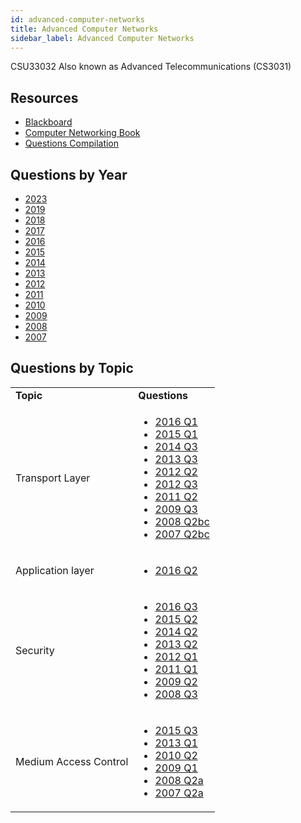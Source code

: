 ```yaml
---
id: advanced-computer-networks
title: Advanced Computer Networks
sidebar_label: Advanced Computer Networks
---
```

CSU33032
Also known as Advanced Telecommunications (CS3031)

## Resources

-   [Blackboard](https://mymodule.tcd.ie/)
-   [Computer Networking Book](https://web.archive.org/web/20160518011216/http://www.nylxs.com/docs/cmpnet.pdf)
-   [Questions Compilation](https://github.com/nating/personal-notes/blob/master/third-year/advanced-telecommunications/question-compilation.md)

## Questions by Year
-   [2023](https://www.tcd.ie/academicregistry/exams/assets/local/past-papers202223/CSU/CSU33032-2.pdf)
-   [2019](https://www.tcd.ie/academicregistry/exams/assets/local/past-papers2019/Semester%202%20Papers/CS/CS3031-1.PDF)
-   [2018](https://www.tcd.ie/academicregistry/exams/assets/local/past-papers2018/CS/CS3031-1.PDF)
-   [2017](https://www.tcd.ie/academicregistry/exams/assets/local/past-papers2017/CS/CS3031-1.PDF)
-   [2016](https://www.tcd.ie/academicregistry/exams/assets/local/past-papers2016/CS/CS3031-1.PDF)
-   [2015](https://www.tcd.ie/academicregistry/exams/assets/local/past-papers2015/CS/CS3031-1.PDF)
-   [2014](https://www.tcd.ie/academicregistry/exams/assets/local/past-papers2014/CS/CS30311.pdf)
-   [2013](https://www.tcd.ie/academicregistry/exams/assets/local/past-papers2013/CS/CS30311.pdf)
-   [2012](https://www.tcd.ie/Local/Exam_Papers/2012/XC/XCS30311.pdf)
-   [2011](https://www.tcd.ie/Local/Exam_Papers/2011/XC/XCS30311.pdf)
-   [2010](https://www.tcd.ie/Local/Exam_Papers/2010/XC/XCS30311.pdf)
-   [2009](https://www.tcd.ie/Local/Exam_Papers/2009/XC/XCS3BA331.pdf)
-   [2008](https://www.tcd.ie/Local/Exam_Papers/2008/XC/XCS3BA331.pdf)
-   [2007](https://www.tcd.ie/Local/Exam_Papers/2007/XC/XCS3BA331.pdf)

## Questions by Topic

<table className="examQuestions">
    <tbody><tr>
        <td><strong>Topic</strong></td>
        <td><strong>Questions</strong></td>
    </tr>
    <tr>
        <td>Transport Layer</td>
        <td>
            <ul className="questions">
        <li><a href="https://www.tcd.ie/academicregistry/exams/assets/local/past-papers2016/CS/CS3031-1.PDF#page=2">2016 Q1</a></li>
        <li><a href="https://www.tcd.ie/academicregistry/exams/assets/local/past-papers2015/CS/CS3031-1.PDF#page=2">2015 Q1</a></li>
        <li><a href="https://www.tcd.ie/academicregistry/exams/assets/local/past-papers2014/CS/CS30311.pdf#page=5">2014 Q3</a></li>
        <li><a href="https://www.tcd.ie/academicregistry/exams/assets/local/past-papers2013/CS/CS30311.pdf#page=4">2013 Q3</a></li>
        <li><a href="https://www.tcd.ie/Local/Exam_Papers/2012/XC/XCS30311.pdf#page=2&zoom=0,0,500">2012 Q2</a></li>
        <li><a href="https://www.tcd.ie/Local/Exam_Papers/2012/XC/XCS30311.pdf#page=3&zoom=0,0,500">2012 Q3</a></li>
        <li><a href="https://www.tcd.ie/Local/Exam_Papers/2011/XC/XCS30311.pdf#page=2&zoom=0,0,630">2011 Q2</a></li>
        <li><a href="https://www.tcd.ie/Local/Exam_Papers/2009/XC/XCS3BA331.pdf#page=3&zoom=0,0,500">2009 Q3</a></li>
        <li><a href="https://www.tcd.ie/Local/Exam_Papers/2008/XC/XCS3BA331.pdf#page=3">2008 Q2bc</a></li>
        <li><a href="https://www.tcd.ie/Local/Exam_Papers/2007/XC/XCS3BA331.pdf#page=3">2007 Q2bc</a></li>
            </ul>
        </td>
    </tr>
    <tr>
        <td>Application layer</td>
        <td>
            <ul className="questions">
        <li><a href="https://www.tcd.ie/academicregistry/exams/assets/local/past-papers2016/CS/CS3031-1.PDF#page=4">2016 Q2</a></li>
            </ul>
        </td>
    </tr>
    <tr>
        <td>Security</td>
        <td>
            <ul className="questions">
        <li><a href="https://www.tcd.ie/academicregistry/exams/assets/local/past-papers2016/CS/CS3031-1.PDF#page=6">2016 Q3</a></li>
        <li><a href="https://www.tcd.ie/academicregistry/exams/assets/local/past-papers2015/CS/CS3031-1.PDF#page=3&zoom=0,0,400">2015 Q2</a></li>
        <li><a href="https://www.tcd.ie/academicregistry/exams/assets/local/past-papers2014/CS/CS30311.pdf#page=3">2014 Q2</a></li>
        <li><a href="https://www.tcd.ie/academicregistry/exams/assets/local/past-papers2013/CS/CS30311.pdf#page=3">2013 Q2</a></li>
        <li><a href="https://www.tcd.ie/Local/Exam_Papers/2012/XC/XCS30311.pdf#page=2">2012 Q1</a></li>
        <li><a href="https://www.tcd.ie/Local/Exam_Papers/2011/XC/XCS30311.pdf#page=2">2011 Q1</a></li>
        <li><a href="https://www.tcd.ie/Local/Exam_Papers/2009/XC/XCS3BA331.pdf#page=2&zoom=0,0,800">2009 Q2</a></li>
        <li><a href="https://www.tcd.ie/Local/Exam_Papers/2008/XC/XCS3BA331.pdf#page=4&zoom=0,0,300">2008 Q3</a></li>
            </ul>
        </td>
    </tr>
    <tr>
        <td>Medium Access Control</td>
        <td>
            <ul className="questions">
        <li><a href="https://www.tcd.ie/academicregistry/exams/assets/local/past-papers2015/CS/CS3031-1.PDF#page=4&zoom=0,0,500">2015 Q3</a></li>
        <li><a href="https://www.tcd.ie/academicregistry/exams/assets/local/past-papers2013/CS/CS30311.pdf#page=2">2013 Q1</a></li>
        <li><a href="https://www.tcd.ie/Local/Exam_Papers/2011/XC/XCS30311.pdf#page=2&zoom=0,0,600">2010 Q2</a></li>
        <li><a href="https://www.tcd.ie/Local/Exam_Papers/2009/XC/XCS3BA331.pdf#page=2">2009 Q1</a></li>
        <li><a href="https://www.tcd.ie/Local/Exam_Papers/2008/XC/XCS3BA331.pdf#page=3">2008 Q2a</a></li>
        <li><a href="https://www.tcd.ie/Local/Exam_Papers/2007/XC/XCS3BA331.pdf#page=3">2007 Q2a</a></li>
            </ul>
        </td>
    </tr>
</tbody></table>
